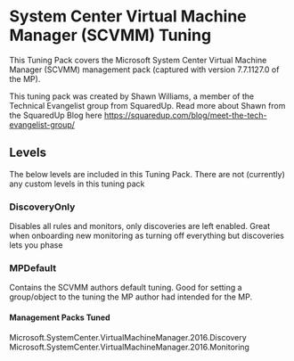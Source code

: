 # System Center Virtual Machine Manager (SCVMM) Tuning

This Tuning Pack covers the Microsoft System Center Virtual Machine Manager (SCVMM) management pack (captured with version 7.7.1127.0 of the MP).

This tuning pack was created by Shawn Williams, a member of the Technical Evangelist group from SquaredUp.  Read more about Shawn from the SquaredUp Blog here <https://squaredup.com/blog/meet-the-tech-evangelist-group/>

## Levels

The below levels are included in this Tuning Pack. There are not (currently) any custom levels in this tuning pack

### DiscoveryOnly

Disables all rules and monitors, only discoveries are left enabled. Great when onboarding new monitoring as turning off everything but discoveries lets you phase

### MPDefault

Contains the SCVMM authors default tuning. Good for setting a group/object to the tuning the MP author had intended for the MP.

#### Management Packs Tuned

Microsoft.SystemCenter.VirtualMachineManager.2016.Discovery
Microsoft.SystemCenter.VirtualMachineManager.2016.Monitoring
